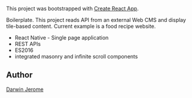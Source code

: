 This project was bootstrapped with [Create React App](https://github.com/facebookincubator/create-react-app).

Boilerplate. This project reads API from an external Web CMS and display tile-based content. 
Current example is a food recipe website.

- React Native - Single page application
- REST APIs
- ES2016
- integrated masonry and infinite scroll components

## Author

[Darwin Jerome](darwin.tardio.info)
